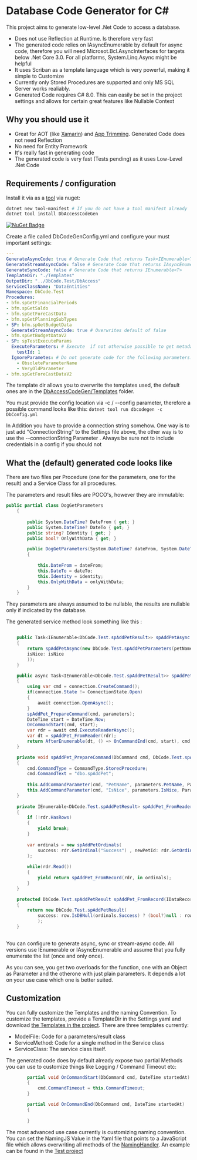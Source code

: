 # Database Code Generator for C#

This project aims to generate low-level .Net Code to access a database. 

- Does not use Reflection at Runtime. Is therefore very fast
- The generated code relies on IAsyncEnumerable by default for async code, therefore you will need Microsot.Bcl.AsyncInterfaces for targets below .Net Core 3.0.
For all platforms, System.Linq.Async might be helpful
- It uses Scriban as a template language which is very powerful, making it simple to Customize
- Currently only Stored Procedures are supported and only MS SQL Server works realiably.
- Generated Code requires C# 8.0. This can easily be set in the project settings and allows for certain great features like Nullable Context

## Why you should use it

- Great for AOT (like [Xamarin](https://www.xamarinhelp.com/xamarin-android-aot-works/)) and [App Trimming](https://devblogs.microsoft.com/dotnet/app-trimming-in-net-5/). Generated Code does not need Reflection
- No need for Entity Framework
- It's really fast in generating code
- The generated code is very fast (Tests pending) as it uses Low-Level .Net Code

## Requirements / configuration

Install it via as a [tool](https://docs.microsoft.com/en-us/dotnet/core/tools/dotnet-tool-install) via nuget:
```powershell
dotnet new tool-manifest # If you do not have a tool manifest already
dotnet tool install DbAccessCodeGen
```

[![NuGet Badge](https://buildstats.info/nuget/DbAccessCodeGen)](https://www.nuget.org/packages/DbAccessCodeGen/)

Create a file called DbCodeGenConfig.yml and configure your must important settings:

```yaml
---
GenerateAsyncCode: true # Generate Code that returns Task<IEnumerable<T>> 
GenerateStreamAsyncCode: false # Generate Code that returns IAsyncEnumerable<T>
GenerateSyncCode: false # Generate Code that returns IEnumerable<T>
TemplateDir: "./Templates"
OutputDir: "../DbCode.Test/DbAccess"
ServiceClassName: "DataEntities"
Namespace: DbCode.Test
Procedures:
- bfm.spGetFinancialPeriods
- bfm.spGetSaldo
- bfm.spGetForeCastData
- bfm.spGetPlanningSubTypes
- SP: bfm.spGetBudgetData
  GenerateStreamAsyncCode: true # Overwrites default of false
- bfm.spGetBudgetDataV2
- SP: spTestExecuteParams  
  ExecuteParameters: # Execute  if not otherwise possible to get metadata
    testId: 1
  IgnoreParametes: # Do not generate code for the following parameters. Those MUST have Default values in the database
    - ObsoleteParameterName
    - VeryOldParameter
- bfm.spGetForeCastDataV2

```

The template dir allows you to overwrite the templates used, the default ones are in the [DbAccessCodeGen/Templates](DbAccessCodeGen/Templates) folder.

You must provide the config location via -c / --config parameter, therefore a possible command looks like this:
```dotnet tool run dbcodegen -c DbConfig.yml```

In Addition you have to provide a connection string somehow. One way is to just add "ConnectionString" to the Settings file above, the other way is to 
use the --connectionString Parameter . Always be sure not to include credentials in a config if you should not

## What the (default) generated code looks like 

There are two files per Procedure (one for the parameters, one for the result) and a Service Class for all procedures. 

The parameters and result files are POCO's, however they are immutable:

```C#
public partial class DogGetParameters 
    {
        
        public System.DateTime? DateFrom { get; }
        public System.DateTime? DateTo { get; }
        public string? Identity { get; }
        public bool? OnlyWithData { get; }

        public DogGetParameters(System.DateTime? dateFrom, System.DateTime? dateTo, string? identity, bool? onlyWithData)
        {
        
            this.DateFrom = dateFrom;
            this.DateTo = dateTo;
            this.Identity = identity;
            this.OnlyWithData = onlyWithData;
        }
    }
```

They parameters are always assumed to be nullable, the results are nullable only if indicated by the database.

The generated service method look something like this :

```C#

    public Task<IEnumerable<DbCode.Test.spAddPetResult>> spAddPetAsync (string? petName, bool? isNice)
    {
        return spAddPetAsync(new DbCode.Test.spAddPetParameters(petName: petName, 
        isNice: isNice
        ));
    }

    public async Task<IEnumerable<DbCode.Test.spAddPetResult>> spAddPetAsync (DbCode.Test.spAddPetParameters parameters)
    {
        using var cmd = connection.CreateCommand();
        if(connection.State != ConnectionState.Open) 
        {
            await connection.OpenAsync();
        }
        spAddPet_PrepareCommand(cmd, parameters);
        DateTime start = DateTime.Now;
        OnCommandStart(cmd, start);
        var rdr = await cmd.ExecuteReaderAsync();
        var dt = spAddPet_FromReader(rdr);
        return AfterEnumerable(dt, () => OnCommandEnd(cmd, start), cmd, rdr);
    }

    private void spAddPet_PrepareCommand(DbCommand cmd, DbCode.Test.spAddPetParameters parameters)
    {
        cmd.CommandType = CommandType.StoredProcedure;
        cmd.CommandText = "dbo.spAddPet";
            
        this.AddCommandParameter(cmd, "PetName", parameters.PetName, ParameterDirection.Input);
        this.AddCommandParameter(cmd, "IsNice", parameters.IsNice, ParameterDirection.Input);
    }
    
    private IEnumerable<DbCode.Test.spAddPetResult> spAddPet_FromReader(DbDataReader rdr)
    {
        if (!rdr.HasRows) 
        {
            yield break;
        }
            
        var ordinals = new spAddPetOrdinals(
            success: rdr.GetOrdinal("Success") , newPetId: rdr.GetOrdinal("NewPetId") 
        );
            
        while(rdr.Read())
        {
            yield return spAddPet_FromRecord(rdr, in ordinals);                
        }
    } 

    protected DbCode.Test.spAddPetResult spAddPet_FromRecord(IDataRecord row, in spAddPetOrdinals ordinals) 
    {
        return new DbCode.Test.spAddPetResult(
            success: row.IsDBNull(ordinals.Success) ? (bool?)null : row.GetBoolean(ordinals.Success), newPetId: row.IsDBNull(ordinals.NewPetId) ? throw new NullReferenceException("NewPetId") : row.GetInt32(ordinals.NewPetId)
            );
    }
    
```

You can configure to generate async, sync or stream-async code. All versions use IEnumerable or IAsyncEnumerable and assume that you fully enumerate the list (once and only once).

As you can see, you get two overloads for the function, one with an Object as Parameter and the otherone with just plain parameters.
It depends a lot on your use case which one is better suited.

## Customization

You can fully customize the Templates and the naming Convention. 
To customize the templates, provide a TemplateDir in the Settings yaml and download [the Templates in the project](DbAccessCodeGen/Templates). There are three templates currently:

- ModelFile: Code for a parameters/result class
- ServiceMethod: Code for a single method in the Service class
- ServiceClass: The service class itself.

The generated code does by default already expose two partial Methods you can use to customize things like Logging / Command Timeout etc:

```C#
        partial void OnCommandStart(DbCommand cmd, DateTime startedAt)
        {
            cmd.CommandTimeout = this.CommandTimeout;
        }

        partial void OnCommandEnd(DbCommand cmd, DateTime startedAt)
        {
            
        }
```    

The most advanced use case currently is customizing naming convention. You can set the NamingJS Value in the Yaml file that points to a JavaScript file which allows overwriting all methods of the [NamingHandler](DbAccessCodeGen/Configuration/NamingHandler.cs). An example can be found in the [Test project](DbCode.Test/naming.js)
